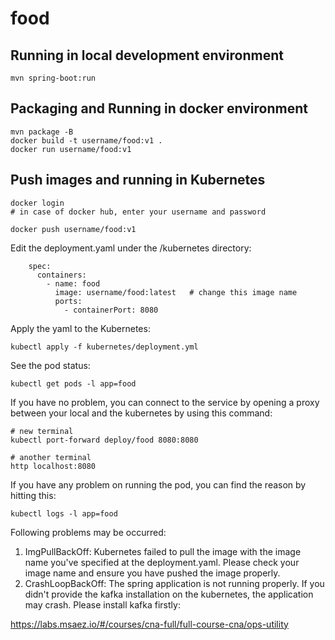 # food

## Running in local development environment

```
mvn spring-boot:run
```

## Packaging and Running in docker environment

```
mvn package -B
docker build -t username/food:v1 .
docker run username/food:v1
```

## Push images and running in Kubernetes

```
docker login 
# in case of docker hub, enter your username and password

docker push username/food:v1
```

Edit the deployment.yaml under the /kubernetes directory:
```
    spec:
      containers:
        - name: food
          image: username/food:latest   # change this image name
          ports:
            - containerPort: 8080

```

Apply the yaml to the Kubernetes:
```
kubectl apply -f kubernetes/deployment.yml
```

See the pod status:
```
kubectl get pods -l app=food
```

If you have no problem, you can connect to the service by opening a proxy between your local and the kubernetes by using this command:
```
# new terminal
kubectl port-forward deploy/food 8080:8080

# another terminal
http localhost:8080
```

If you have any problem on running the pod, you can find the reason by hitting this:
```
kubectl logs -l app=food
```

Following problems may be occurred:

1. ImgPullBackOff:  Kubernetes failed to pull the image with the image name you've specified at the deployment.yaml. Please check your image name and ensure you have pushed the image properly.
1. CrashLoopBackOff: The spring application is not running properly. If you didn't provide the kafka installation on the kubernetes, the application may crash. Please install kafka firstly:

https://labs.msaez.io/#/courses/cna-full/full-course-cna/ops-utility

